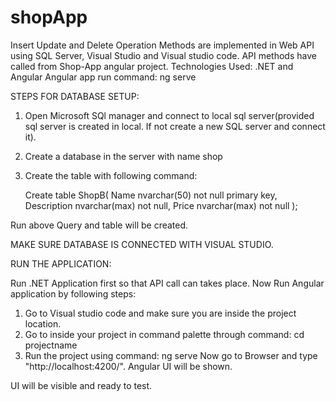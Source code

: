 # shopApp
Insert Update and Delete Operation Methods are implemented in Web API using SQL Server, Visual Studio and Visual studio code.
API methods have called from Shop-App angular project.
Technologies Used: .NET and Angular
Angular app run command: ng serve

STEPS FOR DATABASE SETUP:

1. Open Microsoft SQl manager and connect to local sql server(provided sql server is created in local. If not create a new SQL server and connect it).
2. Create a database in the server with name shop
3. Create the table with following command:
    
    Create table ShopB(
    Name nvarchar(50) not null primary key,
    Description nvarchar(max) not null,
    Price nvarchar(max) not null
   );

Run above Query and table will be created.

MAKE SURE DATABASE IS CONNECTED WITH VISUAL STUDIO.

RUN THE APPLICATION:

Run .NET Application first so that API call can takes place.
Now Run Angular application by following steps: 
 1. Go to Visual studio code and make sure you are inside the project location.
 2. Go to inside your project in command palette through command: cd projectname
 3. Run the project using command: ng serve
Now go to Browser and type "http://localhost:4200/". Angular UI will be shown.


UI will be visible and ready to test.
